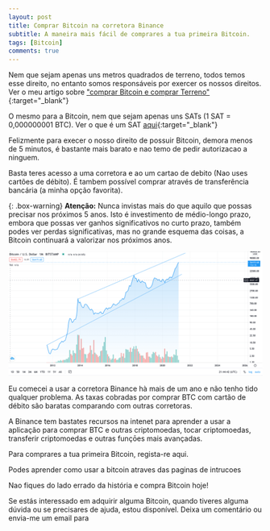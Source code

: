 ```yaml
---
layout: post
title: Comprar Bitcoin na corretora Binance
subtitle: A maneira mais fácil de comprares a tua primeira Bitcoin.
tags: [Bitcoin]
comments: true
---
```


Nem que sejam apenas uns metros quadrados de terreno, todos temos esse direito, no entanto somos responsáveis por exercer os nossos direitos. Ver o meu artigo sobre ["comprar Bitcoin e comprar Terreno"](2021-03-21-Bitcoin-como-bens-imobiliarios/){:target="_blank"}

O mesmo para a Bitcoin, nem que sejam apenas uns SATs (1 SAT = 0,000000001 BTC). Ver o que é um SAT [aqui](/2021-03-21-o-que-e-um-SAT){:target="_blank"}

Felizmente para execer o nosso direito de possuir Bitcoin, demora menos de 5 minutos, é bastante mais barato e nao temo de pedir autorizacao a ninguem.

Basta teres acesso a uma corretora e ao um cartao de debito (Nao uses cartões de débito). É tambem possível comprar através de transferência bancária (a minha opção favorita). 

{: .box-warning}
**Atenção:** Nunca invistas mais do que aquilo que possas precisar nos próximos 5 anos. Isto é investimento de médio-longo prazo, embora que possas ver ganhos significativos no curto prazo, também podes ver perdas significativas, mas no grande esquema das coisas, a Bitcoin continuará a valorizar nos próximos anos.


![Preco da Bitcoin desde 2012](/assets/img/grafico_log_btc_dollar.png)

Eu comecei a usar a corretora Binance hà mais de um ano e não tenho tido qualquer problema. As taxas cobradas por comprar BTC com cartão de débito são baratas comparando com outras corretoras.

A Binance tem bastates recursos na intenet para aprender a usar a aplicação para comprar BTC e outras criptomoedas, tocar criptomoedas, transferir criptomoedas e outras funçōes mais avançadas.

Para comprares a tua primeira Bitcoin, regista-re aqui. 

Podes aprender como usar a bitcoin atraves das paginas de intrucoes

Nao fiques do lado errado da história e compra Bitcoin hoje!

Se estás interessado em adquirir alguma Bitcoin, quando tiveres alguma dúvida ou se precisares de ajuda, estou disponível. Deixa um comentário ou envia-me um email para






